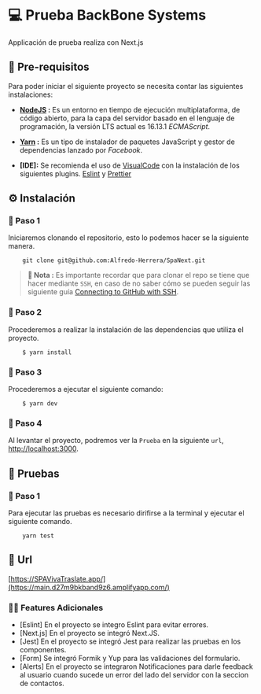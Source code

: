 # 💻 Prueba BackBone Systems

Applicación de prueba realiza con Next.js


## 🧰 Pre-requisitos

Para poder iniciar el siguiente proyecto se necesita contar las siguientes instalaciones:

- **[NodeJS](https://nodejs.org/en/download/) :** Es un entorno en tiempo de ejecución multiplataforma, de código abierto, para la capa del servidor basado en el lenguaje de programación, la versión LTS actual es 16.13.1 _ECMAScript_.

- **[Yarn](https://classic.yarnpkg.com/en/docs/install#debian-stable) :** Es un tipo de instalador de paquetes JavaScript y gestor de dependencias lanzado por _Facebook_.

- **[IDE]:** Se recomienda el uso de [VisualCode](https://code.visualstudio.com/) con la instalación de los siguientes plugins. [Eslint](https://marketplace.visualstudio.com/items?itemName=dbaeumer.vscode-eslint) y [Prettier](https://marketplace.visualstudio.com/items?itemName=esbenp.prettier-vscode)


## ⚙️ Instalación

### 👟 Paso 1

Iniciaremos clonando el repositorio, esto lo podemos hacer se la siguiente manera.

```shell
    git clone git@github.com:Alfredo-Herrera/SpaNext.git
```

> **🔖 Nota :** Es importante recordar que para clonar el repo se tiene que hacer mediante `SSH`, en caso de no saber cómo se pueden seguir las siguiente guía [Connecting to GitHub with SSH](https://docs.github.com/en/github/authenticating-to-github/connecting-to-github-with-ssh).

### 👟 Paso 2

Procederemos a realizar la instalación de las dependencias que utiliza el proyecto.

```shell
    $ yarn install 
```
### 👟 Paso 3

Procederemos a ejecutar el siguiente comando: 

```shell
    $ yarn dev
```

### 👟 Paso 4

Al levantar el proyecto, podremos ver la `Prueba` en la siguiente `url`, [http://localhost:3000](http://localhost:3000).


## 📝 Pruebas

### 👟 Paso 1

Para ejecutar las pruebas es necesario dirifirse a la terminal y ejecutar el siguiente comando.

```shell
    yarn test
```


## 🔗 Url 

[https://SPAVivaTraslate.app/](https://main.d27m9bkband9z6.amplifyapp.com/)


### ✍🏻 Features Adicionales

 - [Eslint] En el proyecto se integro Eslint para evitar errores.
 - [Next.js] En el proyecto se integró Next.JS.
 - [Jest] En el proyecto se integró Jest para realizar las pruebas en los componentes.
 - [Form] Se integró Formik y Yup para las validaciones del formulario.
 - [Alerts] En el proyecto se integraron Notificaciones para darle feedback al usuario cuando sucede un error del lado del servidor con la seccion de contactos.
